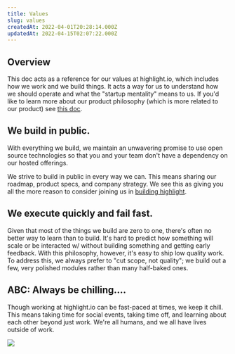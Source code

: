 ```yaml
---
title: Values
slug: values
createdAt: 2022-04-01T20:28:14.000Z
updatedAt: 2022-04-15T02:07:22.000Z
---
```


## Overview

This doc acts as a reference for our values at highlight.io, which includes how we work and we build things. It acts a way for us to understand how we should operate and what the "startup mentality" means to us. If you'd like to learn more about our product philosophy (which is more related to our product) see [this doc](./product-philosophy.md).

## We build in public.

With everything we build, we maintain an unwavering promise to use open source technologies so that you and your team don't have a dependency on our hosted offerings. 

We strive to build in public in every way we can. This means sharing our roadmap, product specs, and company strategy. We see this as giving you all the more reason to consider joining us in [building highlight](https://careers.highlight.run).


## We execute quickly and fail fast.

Given that most of the things we build are zero to one, there's often no better way to learn than to build. It's hard to predict how something will scale or be interacted w/ without building something and getting early feedback. With this philosophy, however, it's easy to ship low quality work. To address this, we always prefer to "cut scope, not quality"; we build out a few, very polished modules rather than many half-baked ones.

## ABC: Always be chilling....

Though working at highlight.io can be fast-paced at times, we keep it chill. This means taking time for social events, taking time off, and learning about each other beyond just work. We're all humans, and we all have lives outside of work.

![](/images/ohyeah.gif.webp)
